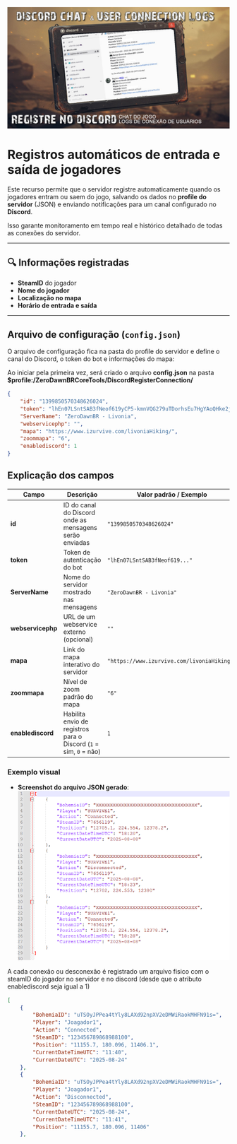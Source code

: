 ![Banner do Mod](https://github.com/zerodawnbr/zerodawntoolbox/blob/main/imgs/zerodawntoolboxreigistroconexao.jpg)

# Registros automáticos de entrada e saída de jogadores

Este recurso permite que o servidor registre automaticamente quando os jogadores entram ou saem do jogo, salvando os dados no **profile do servidor** (JSON) e enviando notificações para um canal configurado no **Discord**.

Isso garante monitoramento em tempo real e histórico detalhado de todas as conexões do servidor.


---

## 🔍 Informações registradas

- **SteamID** do jogador  
- **Nome do jogador**  
- **Localização no mapa**  
- **Horário de entrada e saída**

---

## Arquivo de configuração (`config.json`)

O arquivo de configuração fica na pasta do profile do servidor e define o canal do Discord, o token do bot e informações do mapa:

Ao iniciar pela primeira vez, será criado o arquivo **config.json** na pasta **$profile:/ZeroDawnBRCoreTools/DiscordRegisterConnection/**

```json
{
    "id": "1399850570348626024",
    "token": "lhEn07LSntSAB3fNeof619yCP5-kmnVQG279uTDorhsEu7HgYAoQHke2jisRwm0_uu_r",
    "ServerName": "ZeroDawnBR - Livonia",
    "webservicephp": "",
    "mapa": "https://www.izurvive.com/livoniaHiking/",
    "zoommapa": "6",
    "enablediscord": 1
}
```
## Explicação dos campos

| Campo              | Descrição                                                                 | Valor padrão / Exemplo |
|-------------------|---------------------------------------------------------------------------|----------------------|
| **id**            | ID do canal do Discord onde as mensagens serão enviadas                  | `"1399850570348626024"` |
| **token**         | Token de autenticação do bot                                             | `"lhEn07LSntSAB3fNeof619..."` |
| **ServerName**    | Nome do servidor mostrado nas mensagens                                  | `"ZeroDawnBR - Livonia"` |
| **webservicephp** | URL de um webservice externo (opcional)                                  | `""` |
| **mapa**          | Link do mapa interativo do servidor                                      | `"https://www.izurvive.com/livoniaHiking/"` |
| **zoommapa**      | Nível de zoom padrão do mapa                                             | `"6"` |
| **enablediscord** | Habilita envio de registros para o Discord (`1` = sim, `0` = não)        | `1` |

### Exemplo visual

- **Screenshot do arquivo JSON gerado**:  
![Configuração JSON](https://github.com/zerodawnbr/zerodawntoolbox/raw/main/imgs/jsonconexaousuarios.png)

A cada conexão ou desconexão é registrado um arquivo fisico com o steamID do jogador no servidor e no discord (desde que o atributo enablediscord seja igual a 1)

```json
[
    {
        "BohemiaID": "uTSOyJPPea4tYly8LAXd92npXV2eDMWiRaokMHFN91s=",
        "Player": "Joagador1",
        "Action": "Connected",
        "SteamID": "123456789868988100",
        "Position": "11155.7, 180.096, 11406.1",
        "CurrentDateTimeUTC": "11:40",
        "CurrentDateUTC": "2025-08-24"
    },
    {
        "BohemiaID": "uTSOyJPPea4tYly8LAXd92npXV2eDMWiRaokMHFN91s=",
        "Player": "Joagador1",
        "Action": "Disconnected",
        "SteamID": "123456789868988100",
        "CurrentDateUTC": "2025-08-24",
        "CurrentDateTimeUTC": "11:41",
        "Position": "11155.7, 180.096, 11406"
    },
```
